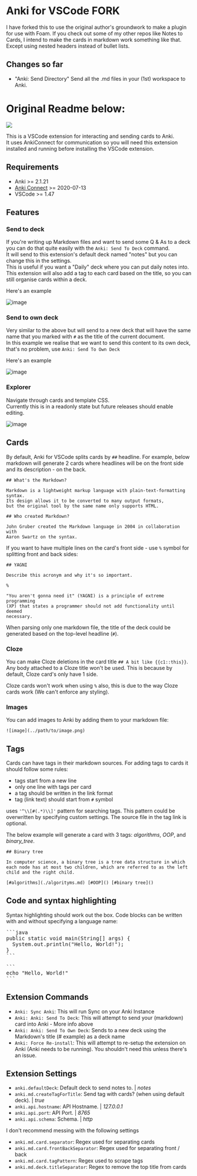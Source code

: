 # Anki for VSCode FORK

I have forked this to use the original author's groundwork to make a plugin for use with Foam. If you check out some of my other repos like Notes to Cards, I intend to make the 
cards in markdown work something like that. Except using nested headers instead of bullet lists.

## Changes so far

- "Anki: Send Directory" Send all the .md files in your (1st) workspace to Anki.


# Original Readme below:



[![](https://vsmarketplacebadge.apphb.com/version/jasew.anki.svg)](https://marketplace.visualstudio.com/items?itemName=jasew.anki)

This is a VSCode extension for interacting and sending cards to Anki.  
It uses AnkiConnect for communication so you will need this extension installed and running before installing the VSCode extension.

## Requirements

- Anki >= 2.1.21
- [Anki Connect](https://ankiweb.net/shared/info/2055492159) >= 2020-07-13
- VSCode >= 1.47

## Features

### Send to deck

If you're writing up Markdown files and want to send some Q & As to a deck you can do that quite easily with the `Anki: Send To Deck` command.  
It will send to this extension's default deck named "notes" but you can change this in the settings.  
This is useful if you want a "Daily" deck where you can put daily notes into.
This extension will also add a tag to each card based on the title, so you can still organise cards within a deck.

Here's an example

![image](./docs/img/sendToAnki.gif)

### Send to own deck

Very similar to the above but will send to a new deck that will have the same name that you marked with `#` as the title of the current document.  
In this example we realise that we want to send this content to its own deck, that's no problem, use `Anki: Send To Own Deck`

Here's an example

![image](./docs/img/sendToAnkiOwnDeck.gif)

### Explorer

Navigate through cards and template CSS.  
Currently this is in a readonly state but future releases should enable editing.

![image](./docs/img/ankiExplorer3.gif)

## Cards

By default, Anki for VSCode splits cards by `##` headline. For example, below markdown will generate 2 cards where headlines will be on the front side and its description - on the back.

```
## What's the Markdown?

Markdown is a lightweight markup language with plain-text-formatting syntax.
Its design allows it to be converted to many output formats,
but the original tool by the same name only supports HTML.

## Who created Markdown?

John Gruber created the Markdown language in 2004 in collaboration with
Aaron Swartz on the syntax.

```

If you want to have multiple lines on the card's front side - use `%` symbol for splitting front and back sides:

```
## YAGNI

Describe this acronym and why it's so important.

%

"You aren't gonna need it" (YAGNI) is a principle of extreme programming
(XP) that states a programmer should not add functionality until deemed
necessary.

```

When parsing only one markdown file, the title of the deck could be generated based on the top-level headline (`#`).

### Cloze

You can make Cloze deletions in the card title `## A bit like {{c1::this}}`.
Any body attached to a Cloze title won't be used. This is because by default, Cloze card's only have 1 side.

Cloze cards won't work when using `%` also, this is due to the way Cloze cards work (We can't enforce any styling).

### Images

You can add images to Anki by adding them to your markdown file:

```
![image](../path/to/image.png)
```

## Tags

Cards can have tags in their markdown sources. For adding tags to cards it should follow some rules:

- tags start from a new line
- only one line with tags per card
- a tag should be written in the link format
- tag (link text) should start from `#` symbol

uses `'^\\[#(.*)\\]'` pattern for searching tags. This pattern could be overwritten by specifying custom settings. The source file in the tag link is optional.

The below example will generate a card with 3 tags: _algorithms_, _OOP_, and _binary_tree_.

```
## Binary tree

In computer science, a binary tree is a tree data structure in which each node has at most two children, which are referred to as the left child and the right child.

[#algorithms](./algorityms.md) [#OOP]() [#binary tree]()
```

## Code and syntax highlighting

Syntax highlighting should work out the box.
Code blocks can be written with and without specifying a language name:

<pre>
```java
public static void main(String[] args) {
  System.out.println("Hello, World!");
}
```
</pre>
<pre>
```
echo "Hello, World!"
```
</pre>

## Extension Commands

- `Anki: Sync Anki`: This will run Sync on your Anki Instance
- `Anki: Anki: Send To Deck`: This will attempt to send your (markdown) card into Anki - More info above
- `Anki: Anki: Send To Own Deck`: Sends to a new deck using the Markdown's title (# example) as a deck name
- `Anki: Force Re-install`: This will attempt to re-setup the extension on Anki (Anki needs to be running). You shouldn't need this unless there's an issue.

## Extension Settings

- `anki.defaultDeck`: Default deck to send notes to. | _notes_
- `anki.md.createTagForTitle`: Send tag with cards? (when using default deck). | _true_
- `anki.api.hostname`: API Hostname. | _127.0.0.1_
- `anki.api.port`: API Port. | _8765_
- `anki.api.schema`: Schema. | _http_

I don't recommend messing with the following settings

- `anki.md.card.separator`: Regex used for separating cards
- `anki.md.card.frontBackSeparator`: Regex used for separating front / back
- `anki.md.card.tagPattern`: Regex used to scrape tags
- `anki.md.deck.titleSeparator`: Regex to remove the top title from cards
